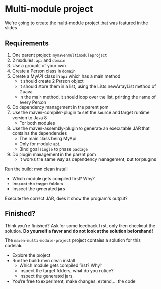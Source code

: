 # Multi-module project

We're going to create the multi-module project that was featured in the slides

## Requirements

1. One parent project: `mymavenmultimoduleproject`
2. 2 modules: `api` and `domain`
3. Use a groupId of your own
4. Create a Person class in `domain`
5. Create a MyAPI class in `api` which has a main method
    - It should create 2 Person object
    - It should store them in a list, using the Lists.newArrayList method of Guava
    - In the main method, it should loop over the list, printing the name of every Person
6. Do dependency management in the parent pom
7. Use the maven-compiler-plugin to set the source and target runtime version to Java 8
    - For both modules
8. Use the maven-assembly-plugin to generate an executable JAR that contains the dependencies
    - The main class being MyApi
    - Only for module `api`
    - Bind goal `single` to phase `package`
9. Do plugin management in the parent pom
    - It works the same way as dependency management, but for plugins
    
Run the build: mvn clean install
- Which module gets compiled first? Why?
- Inspect the target folders
- Inspect the generated jars

Execute the correct JAR, does it show the program's output?

## Finished?

Think you're finished? Ask for some feedback first, only then checkout the solution.
**Do yourself a favor and do not look at the solution beforehand!**
 
The `maven-multi-module-project` project contains a solution for this codelab.

- Explore the project
- Run the build: mvn clean install
    - Which module gets compiled first? Why?
    - Inspect the target folders, what do you notice?
    - Inspect the generated jars.
- You're free to experiment, make changes, extend,... the code
